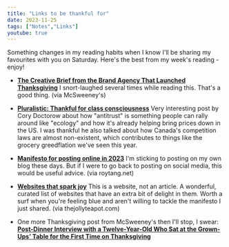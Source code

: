 ```yaml
---
title: "Links to be thankful for"
date: 2023-11-25
tags: ["Notes","Links"]
youtube: true
---
```


Something changes in my reading habits when I know I'll be sharing my favourites with you on Saturday.  Here's the best from my week's reading - enjoy!

- **[The Creative Brief from the Brand Agency That Launched Thanksgiving](https://www.mcsweeneys.net/articles/the-creative-brief-from-the-brand-agency-that-launched-thanksgiving)** I snort-laughed several times while reading this.  That's a good thing. (via McSweeney's)

- **[Pluralistic: Thankful for class consciousness](https://pluralistic.net/2023/11/24/coalescence/)**  Very interesting post by Cory Doctorow about how "antitrust" is something people can rally around like "ecology" and how it's already helping bring prices down in the US.  I was thankful he also talked about how Canada's competition laws are almost non-existent, which contributes to things like the grocery greedflation we've seen this year.

- **[Manifesto for posting online in 2023](https://meandorla.substack.com/p/manifesto-for-posting-online-in-2023)** I'm sticking to posting on my own blog these days.  But if I were to go back to posting on social media, this would be useful advice.  (via roytang.net)

- **[Websites that spark joy](https://whimsical.club/)** This is a website, not an article.  A wonderful, curated list of websites that have an extra bit of delight in them.  Worth a surf when you're feeling blue and aren't willing to tackle the manifesto I just shared.  (via thejollyteapot.com)

- One more Thanksgiving post from McSweeney's then I'll stop, I swear:  **[Post-Dinner Interview with a Twelve-Year-Old Who Sat at the Grown-Ups’ Table for the First Time on Thanksgiving](https://www.mcsweeneys.net/articles/post-dinner-interview-with-a-twelve-year-old-who-sat-at-the-grown-ups-table-for-the-first-time-on-thanksgiving)**